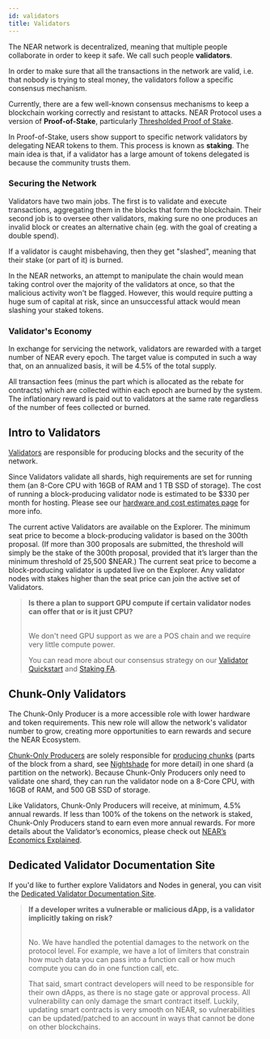 ```yaml
---
id: validators
title: Validators
---
```


The NEAR network is decentralized, meaning that multiple people collaborate in order to keep it safe. We call such people **validators**.

In order to make sure that all the transactions in the network are valid, i.e. that nobody is trying to steal money, the validators follow a specific consensus mechanism.

Currently, there are a few well-known consensus mechanisms to keep a blockchain working correctly and resistant to attacks. NEAR Protocol uses a version of **Proof-of-Stake**, particularly [Thresholded Proof of Stake](https://near.org/blog/thresholded-proof-of-stake/).

In Proof-of-Stake, users show support to specific network validators by delegating NEAR tokens to them. This process is known as **staking**. The main idea is that, if a validator has a large amount of tokens delegated is because the community trusts them.

### Securing the Network
Validators have two main jobs. The first is to validate and execute transactions, aggregating them in the blocks that form the blockchain. Their second job is to oversee other validators, making sure no one produces an invalid block or creates an alternative chain (eg. with the goal of creating a double spend).

If a validator is caught misbehaving, then they get "slashed", meaning that their stake (or part of it) is burned.

In the NEAR networks, an attempt to manipulate the chain would mean taking control over the majority of the validators at once, so that the malicious activity won't be flagged. However, this would require putting a huge sum of capital at risk, since an unsuccessful attack would mean slashing your staked tokens.

### Validator's Economy
In exchange for servicing the network, validators are rewarded with a target number of NEAR every epoch. The target value is computed in such a way that, on an annualized basis, it will be 4.5% of the total supply.

All transaction fees (minus the part which is allocated as the rebate for contracts) which are collected within each epoch are burned by the system. The inflationary reward is paid out to validators at the same rate regardless of the number of fees collected or burned.


## Intro to Validators

[Validators](https://near.org/papers/the-official-near-white-paper/#economics) are responsible for producing blocks and the security of the network.

Since Validators validate all shards, high requirements are set for running them (an 8-Core CPU with 16GB of RAM and 1 TB SSD of storage). The cost of running a block-producing validator node is estimated to be $330 per month for hosting. Please see our [hardware and cost estimates page](https://near-nodes.io/validator/hardware) for more info.

The current active Validators are available on the Explorer. The minimum seat price to become a block-producing validator is based on the 300th proposal. (If more than 300 proposals are submitted, the threshold will simply be the stake of the 300th proposal, provided that it’s larger than the minimum threshold of 25,500 $NEAR.) The current seat price to become a block-producing validator is updated live on the Explorer. Any validator nodes with stakes higher than the seat price can join the active set of Validators.

<blockquote class="lesson">
<strong>Is there a plan to support GPU compute if certain validator nodes can offer that or is it just CPU?</strong><br /><br />
  
We don't need GPU support as we are a POS chain and we require very little compute power.

You can read more about our consensus strategy on our <a href="https://github.com/near/wiki/blob/master/Archive/validators/about.md">Validator Quickstart</a> and <a href="https://github.com/near/wiki/blob/master/Archive/validators/faq.md">Staking FA</a>.
</blockquote>

## Chunk-Only Validators

The Chunk-Only Producer is a more accessible role with lower hardware and token requirements. This new role will allow the network's validator number to grow, creating more opportunities to earn rewards and secure the NEAR Ecosystem.

[Chunk-Only Producers](https://near.org/papers/the-official-near-white-paper/#economics) are solely responsible for [producing chunks](https://near.org/papers/nightshade/#nightshade) (parts of the block from a shard, see [Nightshade](https://near.org/papers/nightshade/) for more detail) in one shard (a partition on the network). Because Chunk-Only Producers only need to validate one shard, they can run the validator node on a 8-Core CPU, with 16GB of RAM, and 500 GB SSD of storage.

Like Validators, Chunk-Only Producers will receive, at minimum, 4.5% annual rewards. If less than 100% of the tokens on the network is staked, Chunk-Only Producers stand to earn even more annual rewards. For more details about the Validator’s economics, please check out [NEAR’s Economics Explained](https://near.org/blog/near-protocol-economics/).

## Dedicated Validator Documentation Site

If you'd like to further explore Validators and Nodes in general, you can visit the [Dedicated Validator Documentation Site](https://near-nodes.io/).

<blockquote class="lesson">
<strong>If a developer writes a vulnerable or malicious dApp, is a validator implicitly taking on risk?</strong><br /><br />
  
No. We have handled the potential damages to the network on the protocol level. For example, we have a lot of limiters that constrain how much data you can pass into a function call or how much compute you can do in one function call, etc.

That said, smart contract developers will need to be responsible for their own dApps, as there is no stage gate or approval process. All vulnerability can only damage the smart contract itself. Luckily, updating smart contracts is very smooth on NEAR, so vulnerabilities can be updated/patched to an account in ways that cannot be done on other blockchains.
</blockquote>
